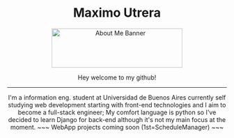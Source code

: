 <h1 align="center">Maximo Utrera</h1>

<div align="center">
    <img src="https://blogger.googleusercontent.com/img/a/AVvXsEjy1PsGtF6517m4VD-8gxJlER3Fh1FhXu5H18eyYYmbAlCOIJrhf3h4OD7iTbpyd0NEc4xj-AA5sm1M1CF7uCd5Vt6jGakbcruwYbY1UZV0Lqj04O8Zb52-TVPv0kR1xN328BR3HsP5xM2e6YypjpJwILy37CFU0ZHicL9mz8YPoJ728aZ7_mI7wALA" width="300" height="90" alt="About Me Banner">
</div>
<p align="center">
    Hey welcome to my github!
</p>
<hr />
<p align="center">
    I'm a information eng. student at Universidad de Buenos Aires currently self studying web development starting with front-end technologies and I aim to become a full-stack engineer; My comfort language is python so I've decided to learn Django for back-end although it's not my main focus at the moment.
    ~~~ WebApp projects coming soon (1st=ScheduleManager) ~~~
</p>
